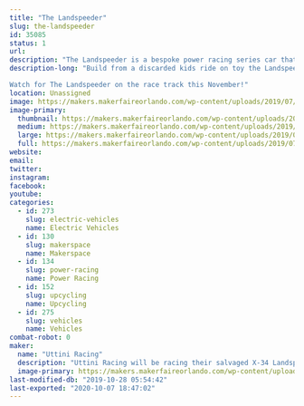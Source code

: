 ```yaml
---
title: "The Landspeeder"
slug: the-landspeeder
id: 35085
status: 1
url: 
description: "The Landspeeder is a bespoke power racing series car that will compete in the Orlando Power Racing Series event"
description-long: "Build from a discarded kids ride on toy the Landspeeder is a 48 volt power house of speed and fortified KPI and ackerman.  No expense was spared in this budget build. Only the best was used when it could be bartered from the jawas on Tatooine, we still think we got the short end of the stick on the tires. 

Watch for The Landspeeder on the race track this November!"
location: Unassigned
image: https://makers.makerfaireorlando.com/wp-content/uploads/2019/07/IMG_5773-1-1024x768.jpg
image-primary:
  thumbnail: https://makers.makerfaireorlando.com/wp-content/uploads/2019/07/IMG_5773-1-150x150.jpg
  medium: https://makers.makerfaireorlando.com/wp-content/uploads/2019/07/IMG_5773-1-300x225.jpg
  large: https://makers.makerfaireorlando.com/wp-content/uploads/2019/07/IMG_5773-1-1024x768.jpg
  full: https://makers.makerfaireorlando.com/wp-content/uploads/2019/07/IMG_5773-1.jpg
website: 
email: 
twitter: 
instagram: 
facebook: 
youtube: 
categories:
  - id: 273
    slug: electric-vehicles
    name: Electric Vehicles
  - id: 130
    slug: makerspace
    name: Makerspace
  - id: 134
    slug: power-racing
    name: Power Racing
  - id: 152
    slug: upcycling
    name: Upcycling
  - id: 275
    slug: vehicles
    name: Vehicles
combat-robot: 0
maker:
  name: "Uttini Racing"
  description: "Uttini Racing will be racing their salvaged X-34 Landspeeder in the Power Racing Series event at MFO 2019"
  image-primary: https://makers.makerfaireorlando.com/wp-content/uploads/2019/07/joe-in-landspeeder-1024x768.jpg
last-modified-db: "2019-10-28 05:54:42"
last-exported: "2020-10-07 18:47:02"
---
```

